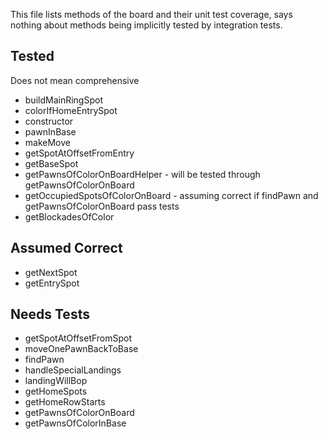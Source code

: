This file lists methods of the board and their unit test coverage,
says nothing about methods being implicitly tested by integration tests.

## Tested
Does not mean comprehensive

- buildMainRingSpot
- colorIfHomeEntrySpot
- constructor
- pawnInBase
- makeMove
- getSpotAtOffsetFromEntry
- getBaseSpot
- getPawnsOfColorOnBoardHelper - will be tested through getPawnsOfColorOnBoard
- getOccupiedSpotsOfColorOnBoard - assuming correct if findPawn and getPawnsOfColorOnBoard pass tests
- getBlockadesOfColor

## Assumed Correct

- getNextSpot
- getEntrySpot

## Needs Tests

- getSpotAtOffsetFromSpot
- moveOnePawnBackToBase
- findPawn
- handleSpecialLandings
- landingWillBop
- getHomeSpots
- getHomeRowStarts
- getPawnsOfColorOnBoard
- getPawnsOfColorInBase